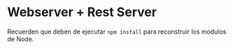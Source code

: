 # Webserver + Rest Server

Recuerden que deben de ejecutar ``` npm install ``` para reconstruir los modulos de Node.